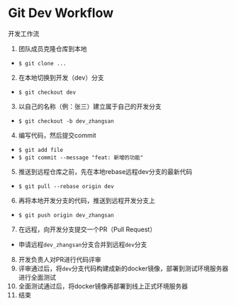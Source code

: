 # Git Dev Workflow
开发工作流

1. 团队成员克隆仓库到本地
  - `$ git clone ...`
2. 在本地切换到开发（dev）分支
  - `$ git checkout dev`
3. 以自己的名称（例：张三）建立属于自己的开发分支
  - `$ git checkout -b dev_zhangsan`
4. 编写代码，然后提交commit
  - `$ git add file`
  - `$ git commit --message "feat: 新增的功能"`
5. 推送到远程仓库之前，先在本地rebase远程dev分支的最新代码
  - `$ git pull --rebase origin dev`
6. 再将本地开发分支的代码，推送到远程开发分支上
  - `$ git push origin dev_zhangsan`
7. 在远程，向开发分支提交一个PR（Pull Request）
  - 申请远程`dev_zhangsan`分支合并到远程`dev`分支
8. 开发负责人对PR进行代码评审
9. 评审通过后，将`dev`分支代码构建成新的docker镜像，部署到测试环境服务器进行全面测试
10. 全面测试通过后，将docker镜像再部署到线上正式环境服务器
11. 结束